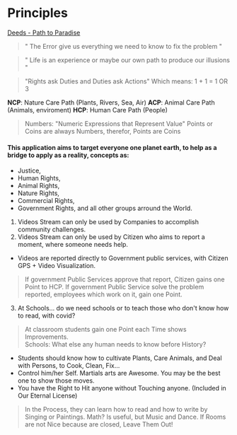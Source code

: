 # Principles

[Deeds - Path to Paradise](https://odicforcesounds.bandcamp.com/track/deeds-path-to-paradise)

> " The Error give us everything we need to know to fix the problem "

> " Life is an experience or maybe our own path to produce our illusions "

> "Rights ask Duties and Duties ask Actions" Which means: 1 + 1 = 1 OR 3 

<b>NCP</b>: Nature Care Path (Plants, Rivers, Sea, Air)
<b>ACP</b>: Animal Care Path (Animals, enviroment)
<b>HCP</b>: Human Care Path (People)

> Numbers: "Numeric Expressions that Represent Value"
> Points or Coins are always Numbers, therefor, Points are Coins

#### This application aims to target everyone one planet earth, to help as a bridge to apply as a reality, concepts as:
- Justice, 
- Human Rights, 
- Animal Rights, 
- Nature Rights,
- Commercial Rights, 
- Government Rights, and all other groups arround the World. 

1. Videos Stream can only be used by Companies to accomplish community challenges.
2. Videos Stream can only be used by Citizen who aims to report a moment, where someone needs help. 

- Videos are reported directly to Government public services, with Citizen GPS + Video Visualization. 

> If government Public Services approve that report, Citizen gains one Point to HCP. 
> If government Public Service solve the problem reported, employees which work on it, gain one Point.   

3. At Schools... do we need schools or to teach those who don't know how to read, with covid?

> At classroom students gain one Point each Time shows Improvements.  
> Schools: What else any human needs to know before History? 

- Students should know how to cultivate Plants, Care Animals, and Deal with Persons, to Cook, Clean, Fix...
- Control him/her Self. Martials arts are Awesome. You may be the best one to show those moves. 
- You have the Right to Hit anyone without Touching anyone. (Included in Our Eternal License) 

> In the Process, they can learn how to read and how to write by Singing or Paintings.
> Math? Is useful, but Music and Dance.
> If Rooms are not Nice because are closed, Leave Them Out!
